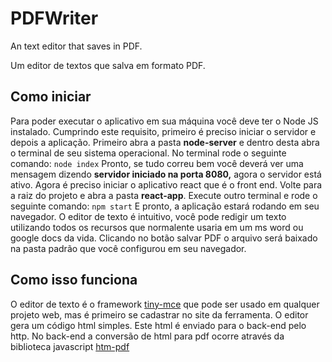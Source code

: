 # PDFWriter
An text editor that saves in PDF.

Um editor de textos que salva em formato PDF.

## Como iniciar
Para poder executar o aplicativo em sua máquina você deve ter o Node JS
instalado.
Cumprindo este requisito, primeiro é preciso iniciar o servidor e depois a
aplicação. Primeiro abra a pasta **node-server** e dentro desta abra o terminal de
seu sistema operacional. No terminal rode o seguinte comando:
`node index`
Pronto, se tudo correu bem você deverá ver uma mensagem dizendo 
__servidor iniciado na porta 8080,__ agora o servidor está ativo. Agora é preciso 
iniciar o aplicativo react que é o front end. Volte para a raiz do projeto e abra
a pasta **react-app**. Execute outro terminal e rode o seguinte comando:
`npm start`
E pronto, a aplicação estará rodando em seu navegador. O editor de texto é intuitivo,
você pode redigir um texto utilizando todos os recursos que normalente usaria em um ms word
ou google docs da vida. Clicando no botão salvar PDF o arquivo será baixado na pasta padrão
que você configurou em seu navegador.

## Como isso funciona
O editor de texto é o framework [tiny-mce](https://www.tiny.cloud/) que pode ser usado em qualquer projeto web, mas
é primeiro se cadastrar no site da ferramenta.
O editor gera um código html simples. Este html é enviado para o back-end pelo http.
No back-end a conversão de html para pdf ocorre através da biblioteca javascript [htm-pdf](https://www.npmjs.com/package/html-pdf?activeTab=readme)